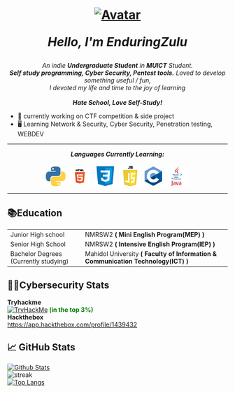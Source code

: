 <br><br>

<h1 align="center">

  <a href="url"><img src="https://avatars.githubusercontent.com/u/93990960?v=4" height="auto" width="250" alt="Avatar" border-radius="50%"></a>

  <b><i>Hello, I'm EnduringZulu</i></b>
</h1>

<p align="center">
  <em>
    An indie <b>Undergraduate Student</b> in <b>MUICT</b> Student. <br>
    <b>Self study programming, Cyber Security, Pentest tools.</b>
    Loved to develop something useful / fun,
    <br>I devoted my life and time to the joy of learning</br>
    <br><b>Hate School, Love Self-Study!</b></br>
  </em>
</p>

- 🔭 currently working on CTF competition & side project
- 🖥️ Learning Network & Security, Cyber Security, Penetration testing, WEBDEV



<hr>
<p align="center">
  <i><b>Languages Currently Learning:</b></i>
  <br><br>
  <img align="center" src="contents/languages/python.png" width="45px" />&nbsp;
  <img align="center" src="contents/languages/html.png" width="50px" />&nbsp;
  <img align="center" src="contents/languages/css.png" width="50px" />&nbsp;
  <img align="center" src="contents/languages/js.png" width="50px" />&nbsp;
  <img align="center" src="contents/languages/c-programming.png" width="40px" />&nbsp;
  <img align="center" src="contents/languages/java-programming.png" width="50px" />&nbsp;
</p>

<hr>

## 📚Education  
<table>
  <tr>
    <td>Junior High school</td>
    <td>NMRSW2 <b>( Mini English Program(MEP) )</b></td>
  </tr>
  <tr>
    <td>Senior High School</td>
    <td>NMRSW2 <b>( Intensive English Program(IEP) )</b></td>
  </tr>
  <tr>
    <td>Bachelor Degrees (Currently studying)</td>
    <td>Mahidol University <b>( Faculty of Information & Communication Technology(ICT) )</b></td>
  </tr>
<table>  


## 🕵️‍♂️Cybersecurity Stats
<b>Tryhackme</b><br>
[<img src="https://tryhackme-badges.s3.amazonaws.com/nattachai.min.png" alt="TryHackMe">](https://tryhackme.com/p/nattachai.min)<b style="color : green"> (in the top 3%)</b>
<br><b>Hackthebox</b><br>
https://app.hackthebox.com/profile/1439432

## 📈 GitHub Stats
[![Github Stats](https://github-readme-stats.vercel.app/api?username=EnduringZulu&count_private=true&show_icons=true&theme=dark)](https://github.com/anuraghazra/github-readme-stats)
<br />
<img src="http://github-readme-streak-stats.herokuapp.com?user=EnduringZulu&theme=dark" alt="streak"/>
<br />
[![Top Langs](https://github-readme-stats.vercel.app/api/top-langs/?username=EnduringZulu&theme=dark&layout=compact)](https://github.com/anuraghazra/github-readme-stats)

